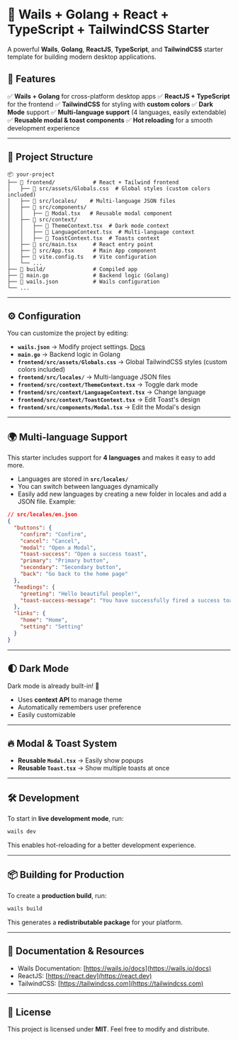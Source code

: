 # 🚀 Wails + Golang + React + TypeScript + TailwindCSS Starter

A powerful **Wails**, **Golang**, **ReactJS**, **TypeScript**, and **TailwindCSS** starter template for building modern desktop applications.

## 📌 Features

✅ **Wails + Golang** for cross-platform desktop apps
✅ **ReactJS + TypeScript** for the frontend
✅ **TailwindCSS** for styling with **custom colors**
✅ **Dark Mode** support
✅ **Multi-language support** (4 languages, easily extendable)
✅ **Reusable modal & toast components**
✅ **Hot reloading** for a smooth development experience

---

## 📂 Project Structure

```plaintext
📦 your-project
├── 📂 frontend/            # React + Tailwind frontend
│   ├── 📜 src/assets/Globals.css  # Global styles (custom colors included)
│   ├── 📜 src/locales/    # Multi-language JSON files
│   ├── 📜 src/components/
│   │   ├── 📜 Modal.tsx   # Reusable modal component
│   ├── 📜 src/context/
│   │   ├── 📜 ThemeContext.tsx  # Dark mode context
│   │   ├── 📜 LanguageContext.tsx  # Multi-language context
│   │   ├── 📜 ToastContext.tsx  # Toasts context
│   ├── 📜 src/main.tsx     # React entry point
│   ├── 📜 src/App.tsx      # Main App component
│   ├── 📜 vite.config.ts   # Vite configuration
│   └── ...
├── 📂 build/               # Compiled app
├── 📜 main.go              # Backend logic (Golang)
├── 📜 wails.json           # Wails configuration
└── ...
```

---

## ⚙️ Configuration

You can customize the project by editing:

- **`wails.json`** → Modify project settings. [Docs](https://wails.io/docs/reference/project-config)
- **`main.go`** → Backend logic in Golang
- **`frontend/src/assets/Globals.css`** → Global TailwindCSS styles (custom colors included)
- **`frontend/src/locales/`** → Multi-language JSON files
- **`frontend/src/context/ThemeContext.tsx`** → Toggle dark mode
- **`frontend/src/context/LanguageContext.tsx`** → Change language
- **`frontend/src/context/ToastContext.tsx`** → Edit Toast's design
- **`frontend/src/components/Modal.tsx`** → Edit the Modal's design

---

## 🌍 Multi-language Support

This starter includes support for **4 languages** and makes it easy to add more.

- Languages are stored in **`src/locales/`**
- You can switch between languages dynamically
- Easily add new languages by creating a new folder in locales and add a JSON file.
Example:
```json
// src/locales/en.json
{
  "buttons": {
    "confirm": "Confirm",
    "cancel": "Cancel",
    "modal": "Open a Modal",
    "toast-success": "Open a success toast",
    "primary": "Primary button",
    "secondary": "Secondary button",
    "back": "Go back to the home page"
  },
  "headings": {
    "greeting": "Hello beautiful people!",
    "toast-success-message": "You have successfully fired a success toast!"
  },
  "links": {
    "home": "Home",
    "setting": "Setting"
  }
}
```

---

## 🌓 Dark Mode

Dark mode is already built-in! 🌙

- Uses **context API** to manage theme
- Automatically remembers user preference
- Easily customizable

---

## 🔥 Modal & Toast System

- **Reusable `Modal.tsx`** → Easily show popups
- **Reusable `Toast.tsx`** → Show multiple toasts at once

---

## 🛠️ Development

To start in **live development mode**, run:

```sh
wails dev
```

This enables hot-reloading for a better development experience.

---

## 📦 Building for Production

To create a **production build**, run:

```sh
wails build
```

This generates a **redistributable package** for your platform.

---

## 📖 Documentation & Resources

- Wails Documentation: [https://wails.io/docs](https://wails.io/docs)
- ReactJS: [https://react.dev](https://react.dev)
- TailwindCSS: [https://tailwindcss.com](https://tailwindcss.com)

---

## 📝 License

This project is licensed under **MIT**. Feel free to modify and distribute.
